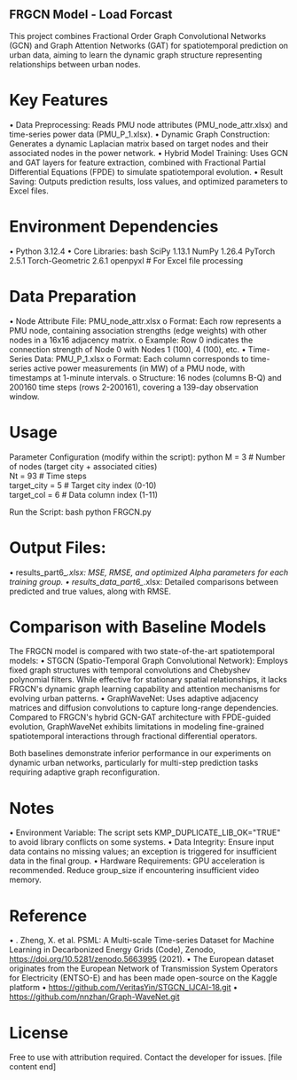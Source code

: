 ## FRGCN Model - Load Forcast
This project combines Fractional Order Graph Convolutional Networks (GCN) and Graph Attention Networks (GAT) for spatiotemporal prediction on urban data, aiming to learn the dynamic graph structure representing relationships between urban nodes.

# Key Features
•	Data Preprocessing: Reads PMU node attributes (PMU_node_attr.xlsx) and time-series power data (PMU_P_1.xlsx).
•	Dynamic Graph Construction: Generates a dynamic Laplacian matrix based on target nodes and their associated nodes in the power network.
•	Hybrid Model Training: Uses GCN and GAT layers for feature extraction, combined with Fractional Partial Differential Equations (FPDE) to simulate spatiotemporal evolution.
•	Result Saving: Outputs prediction results, loss values, and optimized parameters to Excel files.


# Environment Dependencies
•	Python 3.12.4
•	Core Libraries:
bash
SciPy 1.13.1
NumPy 1.26.4
PyTorch 2.5.1
Torch-Geometric 2.6.1 
openpyxl  # For Excel file processing  

# Data Preparation
•	Node Attribute File: PMU_node_attr.xlsx
o	Format: Each row represents a PMU node, containing association strengths (edge weights) with other nodes in a 16x16 adjacency matrix.
o	Example: Row 0 indicates the connection strength of Node 0 with Nodes 1 (100), 4 (100), etc.
•	Time-Series Data: PMU_P_1.xlsx
o	Format: Each column corresponds to time-series active power measurements (in MW) of a PMU node, with timestamps at 1-minute intervals.
o	Structure: 16 nodes (columns B-Q) and 200160 time steps (rows 2-200161), covering a 139-day observation window.


# Usage
Parameter Configuration (modify within the script):
python
M = 3           # Number of nodes (target city + associated cities)  
Nt = 93         # Time steps  
target_city = 5 # Target city index (0-10)  
target_col = 6  # Data column index (1-11)  

Run the Script:
bash
python FRGCN.py  

# Output Files:
•	results_part6_*.xlsx: MSE, RMSE, and optimized Alpha parameters for each training group.
•	results_data_part6_*.xlsx: Detailed comparisons between predicted and true values, along with RMSE.

# Comparison with Baseline Models
The FRGCN model is compared with two state-of-the-art spatiotemporal models:
•   STGCN (Spatio-Temporal Graph Convolutional Network):
Employs fixed graph structures with temporal convolutions and Chebyshev polynomial filters. While effective for stationary spatial relationships, it lacks FRGCN's dynamic graph learning capability and attention mechanisms for evolving urban patterns.
•   GraphWaveNet:
Uses adaptive adjacency matrices and diffusion convolutions to capture long-range dependencies. Compared to FRGCN's hybrid GCN-GAT architecture with FPDE-guided evolution, GraphWaveNet exhibits limitations in modeling fine-grained spatiotemporal interactions through fractional differential operators.

Both baselines demonstrate inferior performance in our experiments on dynamic urban networks, particularly for multi-step prediction tasks requiring adaptive graph reconfiguration.


# Notes
•	Environment Variable: The script sets KMP_DUPLICATE_LIB_OK="TRUE" to avoid library conflicts on some systems.
•	Data Integrity: Ensure input data contains no missing values; an exception is triggered for insufficient data in the final group.
•	Hardware Requirements: GPU acceleration is recommended. Reduce group_size if encountering insufficient video memory.

# Reference
•	. Zheng, X. et al. PSML: A Multi-scale Time-series Dataset for Machine Learning in Decarbonized Energy Grids (Code), Zenodo, 
https://doi.org/10.5281/zenodo.5663995 (2021).
•	The
European dataset originates from the European Network of
Transmission System Operators for Electricity (ENTSO-E)
and has been made open-source on the Kaggle platform
•	https://github.com/VeritasYin/STGCN_IJCAI-18.git
•	https://github.com/nnzhan/Graph-WaveNet.git

# License
Free to use with attribution required. Contact the developer for issues.
[file content end]

